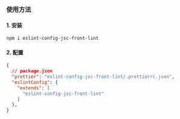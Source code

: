 ### 使用方法

#### 1. 安装
```
npm i eslint-config-jsc-front-lint
```

#### 2. 配置

```json
{
  // package.json
  "prettier": "eslint-config-jsc-front-lint/.prettierrc.json",
  "eslintConfig": {
    "extends": [
      "eslint-config-jsc-front-lint"
    ]
  },
}
```